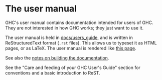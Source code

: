 # The user manual


GHC's user manual contains documentation intended for users of GHC.  They are not interested in how GHC works; they just want to use it.


The user manual is held in [docs/users_guide](/trac/ghc/browser/ghc/docs/users_guide), and is written in ReStructuredText format (`.rst` files).  This allows us to typeset it as HTML pages, or as LaTeX.
The user manual is rendered like [ this page](https://downloads.haskell.org/~ghc/latest/docs/html/users_guide/).


See also the [notes on building the documentation](building/docs).


See the "Care and feeding of your GHC User's Guide" section for conventions and a basic introduction to ReST.
